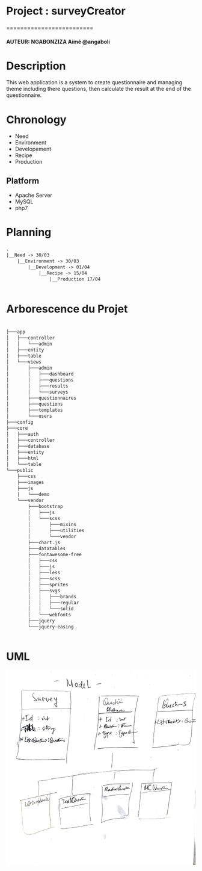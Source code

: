 # Project : surveyCreator
=========================

#### AUTEUR: NGABONZIZA Aimé @angaboli 

Description
===========
This web application is a system to create questionnaire and managing theme including there questions, then calculate the result at the end of the questionnaire.

Chronology
==========

* Need
* Environment
* Developement
* Recipe
* Production

Platform
--------
* Apache Server
* MySQL
* php7

Planning
========
```
.
|__Need -> 30/03
    |__Environment -> 30/03
        |__Development -> 01/04
            |__Recipe -> 15/04
                |__Production 17/04
			

```

Arborescence du Projet
======================
```

├───app
│   ├───controller
│   │   └───admin
│   ├───entity
│   ├───table
│   └───views
│       ├───admin
│       │   ├───dashboard
│       │   ├───questions
│       │   ├───results
│       │   └───surveys
│       ├───questionnaires
│       ├───questions
│       ├───templates
│       └───users
├───config
├───core
│   ├───auth
│   ├───controller
│   ├───database
│   ├───entity
│   ├───html
│   └───table
└───public
    ├───css
    ├───images
    ├───js
    │   └───demo
    └───vendor
        ├───bootstrap
        │   ├───js
        │   └───scss
        │       ├───mixins
        │       ├───utilities
        │       └───vendor
        ├───chart.js
        ├───datatables
        ├───fontawesome-free
        │   ├───css
        │   ├───js
        │   ├───less
        │   ├───scss
        │   ├───sprites
        │   ├───svgs
        │   │   ├───brands
        │   │   ├───regular
        │   │   └───solid
        │   └───webfonts
        ├───jquery
        └───jquery-easing


```
UML
===
![](model.png)